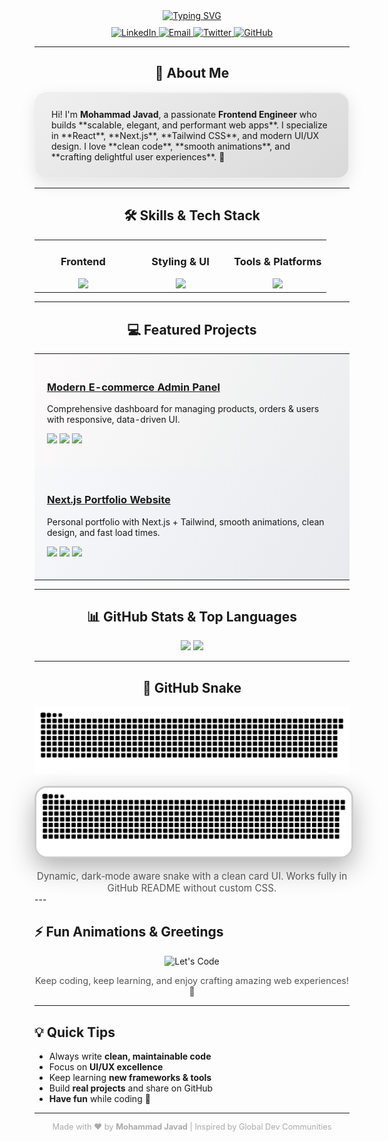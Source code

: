 <div align="center">

<!-- Typing SVG Header with Gradient Animation -->
<a href="https://git.io/typing-svg">
  <img src="https://readme-typing-svg.demolab.com?font=Fira+Code&weight=700&size=42&pause=1000&color=0A66C2&center=true&vCenter=true&width=800&lines=Mohammad+Javad;Frontend+Engineer;Digital+Experience+Architect" alt="Typing SVG" />
</a>

<!-- Social Links -->
<p align="center" style="margin-top:10px;">
  <a href="https://www.linkedin.com/in/YOUR_LINKEDIN_USERNAME/">
    <img src="https://img.shields.io/badge/LinkedIn-0A66C2?style=for-the-badge&logo=linkedin&logoColor=white" alt="LinkedIn">
  </a>
  <a href="mailto:mohammadjavad.m@gmail.com">
    <img src="https://img.shields.io/badge/Email-D14836?style=for-the-badge&logo=gmail&logoColor=white" alt="Email">
  </a>
  <a href="https://twitter.com/YOUR_TWITTER">
    <img src="https://img.shields.io/badge/Twitter-1DA1F2?style=for-the-badge&logo=twitter&logoColor=white" alt="Twitter">
  </a>
  <a href="https://github.com/mohammadjavadqm">
    <img src="https://img.shields.io/badge/GitHub-181717?style=for-the-badge&logo=github&logoColor=white" alt="GitHub">
  </a>
</p>

---

## 👋 About Me
<div style="max-width: 750px; text-align: left; padding: 25px; border-radius: 20px; border: 2px solid #eee; background: linear-gradient(145deg,#f0f0f0,#d9d9d9); box-shadow: 0px 8px 25px rgba(0,0,0,0.1);">
Hi! I'm <b>Mohammad Javad</b>, a passionate <b>Frontend Engineer</b> who builds **scalable, elegant, and performant web apps**.  
I specialize in **React**, **Next.js**, **Tailwind CSS**, and modern UI/UX design.  
I love **clean code**, **smooth animations**, and **crafting delightful user experiences**. 🚀
</div>

---

## 🛠 Skills & Tech Stack
<table align="center" style="margin-top:10px;">
  <tr valign="top">
    <td align="center" width="33%">
      <h3>Frontend</h3>
      <img src="https://skillicons.dev/icons?i=react,nextjs,ts,js,redux,vite&theme=dark&perline=3" />
    </td>
    <td align="center" width="33%">
      <h3>Styling & UI</h3>
      <img src="https://skillicons.dev/icons?i=tailwind,css,html,chakra,figma,emotion&theme=dark&perline=3" />
    </td>
    <td align="center" width="33%">
      <h3>Tools & Platforms</h3>
      <img src="https://skillicons.dev/icons?i=docker,git,github,actions,firebase,vercel&theme=dark&perline=3" />
    </td>
  </tr>
</table>

---

## 💻 Featured Projects
<table align="center" width="100%" style="max-width: 900px; border-spacing: 0 15px;">
  <tr style="background: linear-gradient(120deg,#fdfbfb,#ebedee); border-radius: 15px; transition: transform 0.3s ease, box-shadow 0.3s ease;" onmouseover="this.style.transform='scale(1.03)'; this.style.boxShadow='0px 10px 25px rgba(0,0,0,0.15)'" onmouseout="this.style.transform='scale(1)'; this.style.boxShadow='none'">
    <td style="padding:20px;">
      <h3><a href="https://github.com/mohammadjavadqm/REPO1" target="_blank">Modern E-commerce Admin Panel</a></h3>
      <p>Comprehensive dashboard for managing products, orders & users with responsive, data-driven UI.</p>
      <p>
        <img src="https://img.shields.io/badge/React-61DAFB?style=flat-square&logo=react&logoColor=black">
        <img src="https://img.shields.io/badge/Redux-764ABC?style=flat-square&logo=redux&logoColor=white">
        <img src="https://img.shields.io/badge/Firebase-FFCA28?style=flat-square&logo=firebase&logoColor=black">
      </p>
    </td>
  </tr>
  <tr style="background: linear-gradient(120deg,#f6f8fa,#e8eaed); border-radius: 15px; transition: transform 0.3s ease, box-shadow 0.3s ease;" onmouseover="this.style.transform='scale(1.03)'; this.style.boxShadow='0px 10px 25px rgba(0,0,0,0.15)'" onmouseout="this.style.transform='scale(1)'; this.style.boxShadow='none'">
    <td style="padding:20px;">
      <h3><a href="https://github.com/mohammadjavadqm/REPO2" target="_blank">Next.js Portfolio Website</a></h3>
      <p>Personal portfolio with Next.js + Tailwind, smooth animations, clean design, and fast load times.</p>
      <p>
        <img src="https://img.shields.io/badge/Next.js-000000?style=flat-square&logo=nextdotjs&logoColor=white">
        <img src="https://img.shields.io/badge/TypeScript-3178C6?style=flat-square&logo=typescript&logoColor=white">
        <img src="https://img.shields.io/badge/Tailwind_CSS-06B6D4?style=flat-square&logo=tailwindcss&logoColor=white">
      </p>
    </td>
  </tr>
</table>

---

## 📊 GitHub Stats & Top Languages
<p align="center">
  <img src="https://github-readme-stats.vercel.app/api?username=mohammadjavadqm&show_icons=true&theme=transparent&hide_border=true&rank_icon=github&cache_seconds=1800" width="48%" />
  <img src="https://github-readme-stats.vercel.app/api/top-langs/?username=mohammadjavadqm&layout=compact&theme=transparent&hide_border=true&cache_seconds=1800" width="48%" />
</p>

---
## 🐍 GitHub Snake
<p align="center">
  <picture>
    <source media="(prefers-color-scheme: dark)" srcset="https://raw.githubusercontent.com/mohammadjavadqm/mohammadjavadqm/output/github-snake-dark.svg" />
    <source media="(prefers-color-scheme: light)" srcset="https://raw.githubusercontent.com/mohammadjavadqm/mohammadjavadqm/output/github-snake.svg" />
    <img alt="github-snake" src="https://raw.githubusercontent.com/mohammadjavadqm/mohammadjavadqm/output/github-snake.svg" />
  </picture>
</p>


<!-- Dark/Light aware image using <picture> (works on GitHub) -->
<picture>
<source media="(prefers-color-scheme: dark)" srcset="https://raw.githubusercontent.com/mohammadjavadqm/mohammadjavadqm/output/github-snake-dark.svg" />
<source media="(prefers-color-scheme: light)" srcset="https://raw.githubusercontent.com/mohammadjavadqm/mohammadjavadqm/output/github-snake.svg" />
<img alt="github-snake" src="https://raw.githubusercontent.com/mohammadjavadqm/mohammadjavadqm/output/github-snake.svg" style="max-width:100%; border-radius:20px; border:3px solid #ccc; box-shadow: 0 15px 40px rgba(0,0,0,0.3);" />
</picture>


<p style="font-size:0.95rem; color:#555; margin: 16px auto 0; max-width:720px;">
Dynamic, dark‑mode aware snake with a clean card UI. Works fully in GitHub README without custom CSS.
</p>
</div>
---

## ⚡ Fun Animations & Greetings
<div align="center">
  <img src="https://capsule-render.vercel.app/api?type=waving&color=0A66C2&height=90&section=Let's+Code!&animation=fadeIn&fontSize=32" alt="Let's Code"/>
  <p style="font-size:0.9rem; color:#555;">Keep coding, keep learning, and enjoy crafting amazing web experiences! 🎨</p>
</div>

---

## 💡 Quick Tips
- Always write **clean, maintainable code**  
- Focus on **UI/UX excellence**  
- Keep learning **new frameworks & tools**  
- Build **real projects** and share on GitHub  
- **Have fun** while coding 🎉

---

<div align="center">
  <p style="font-size:0.8rem; color:#aaa;">Made with ❤️ by <b>Mohammad Javad</b> | Inspired by Global Dev Communities</p>
</div>
